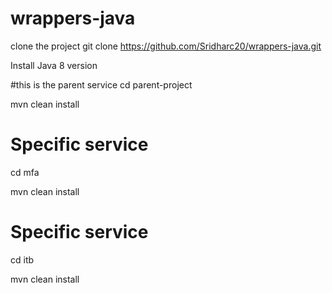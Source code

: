 # wrappers-java

clone the project 
git clone https://github.com/Sridharc20/wrappers-java.git

Install Java 8 version

#this is the parent service
cd parent-project 

  mvn clean install

# Specific service
  cd mfa

  mvn clean install

# Specific service

cd itb

mvn clean install
